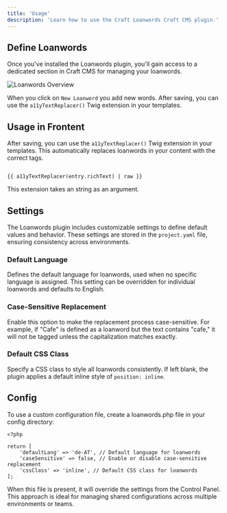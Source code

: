 ```yaml
---
title: 'Usage'
description: 'Learn how to use the Craft Loanwords Craft CMS plugin.'
---
```


## Define Loanwords
Once you've installed the Loanwords plugin, you'll gain access to a dedicated section in Craft CMS for managing your loanwords.

![Loanwords Overview](/images/bitmap/loanword-overview.png)

When you click on `New Loanword` you add new words. After saving, you can use the `a11yTextReplacer()` Twig extension in your templates.

## Usage in Frontent

After saving, you can use the `a11yTextReplacer()` Twig extension in your templates. This automatically replaces loanwords in your content with the correct <span lang=""> tags. 

```[example.twig]

{{ a11yTextReplacer(entry.richText) | raw }}

```

This extension takes an string as an argument. 

## Settings

The Loanwords plugin includes customizable settings to define default values and behavior. These settings are stored in the `project.yaml` file, ensuring consistency across environments.

### Default Language

Defines the default language for loanwords, used when no specific language is assigned. This setting can be overridden for individual loanwords and defaults to English.

### Case-Sensitive Replacement

Enable this option to make the replacement process case-sensitive. For example, if "Cafe" is defined as a loanword but the text contains "cafe," it will not be tagged unless the capitalization matches exactly.

### Default CSS Class

Specify a CSS class to style all loanwords consistently. If left blank, the plugin applies a default inline style of `position: inline`.

## Config

To use a custom configuration file, create a loanwords.php file in your config directory:

```php[loanwords.php]
<?php

return [
    'defaultLang' => 'de-AT', // Default language for loanwords
    'caseSensitive' => false, // Enable or disable case-sensitive replacement
    'cssClass' => 'inline', // Default CSS class for loanwords
];
```

When this file is present, it will override the settings from the Control Panel. This approach is ideal for managing shared configurations across multiple environments or teams.

